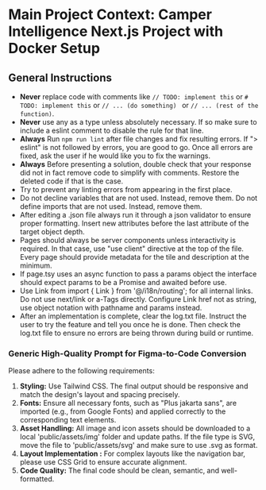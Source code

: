 # Main Project Context: Camper Intelligence Next.js Project with Docker Setup

## General Instructions
- **Never** replace code with comments like `// TODO: implement this` or `# TODO: implement this` or `// ... (do something) ` or `// ... (rest of the function)`.
- **Never** use any as a type unless absolutely necessary. If so make sure to include a eslint comment to disable the rule for that line.
- **Always** Run `npm run lint` after file changes and fix resulting errors. If "> eslint" is not followed by errors, you are good to go. Once all errors are fixed, ask the user if he would like you to fix the warnings.
- **Always** Before presenting a solution, double check that your response did not in fact remove code to simplify with comments. Restore the deleted code if that is the case.
- Try to prevent any linting errors from appearing in the first place.
- Do not decline variables that are not used. Instead, remove them. Do not define imports that are not used. Instead, remove them.
- After editing a .json file always run it through a json validator to ensure proper formatting. Insert new attributes before the last attribute of the target object depth.
- Pages should always be server components unless interactivity is required. In that case, use "use client" directive at the top of the file. Every page should provide metadata for the tile and description at the minimum.
- If page.tsy uses an async function to pass a params object the interface should expect params to be a Promise and awaited before use.
- Use Link from import { Link } from '@/i18n/routing'; for all internal links. Do not use next/link or a-Tags directly. Configure Link href not as string, use object notation with pathname and params instead. 
- After an implementation is complete, clear the log.txt file. Instruct the user to try the feature and tell you once he is done. Then check the log.txt file to ensure no errors are being thrown during build or runtime.

### Generic High-Quality Prompt for Figma-to-Code Conversion
Please adhere to the following requirements:
1.  **Styling:** Use Tailwind CSS. The final output should be responsive and match the design's layout and spacing precisely.
2.  **Fonts:** Ensure all necessary fonts, such as "Plus jakarta sans", are imported (e.g., from Google Fonts) and applied correctly to the corresponding text elements.
3.  **Asset Handling:** All image and icon assets should be downloaded to a local 'public/assets/img' folder and update paths. If the file type is SVG, move the file to 'public/assets/svg' and make sure to use .svg as format.
4.  **Layout Implementation :** For complex layouts like the navigation bar, please use CSS Grid to ensure accurate alignment.
5.  **Code Quality:** The final code should be clean, semantic, and well-formatted.